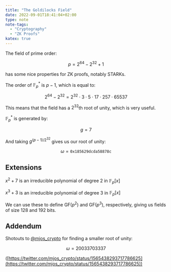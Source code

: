 ```yaml
---
title: "The Goldilocks Field"
date: 2022-09-01T18:41:04+02:00
type: note
note-tags:
  - "Cryptography"
  - "ZK Proofs"
katex: true
---
```


The field of prime order:

$$
p = 2^{64} - 2^{32} + 1
$$

has some nice properties for ZK proofs, notably STARKs.

The order of $\mathbb{F}_p^*$ is $p - 1$, which is equal to:

$$
2^{64} - 2^{32} = 2^{32} \cdot 3 \cdot 5 \cdot 17 \cdot 257 \cdot 65537
$$

This means that the field has a $2^{32}$th root of unity, which is very
useful.

$\mathbb{F}_p^*$ is generated by:

$$
g = 7
$$

And taking $g^{(p - 1) / 2^{32}}$ gives us our root of unity:

$$
\omega = \texttt{0x185629dcda58878c}
$$

## Extensions

$x^2 + 7$ is an irreducible polynomial of degree 2 in $\mathbb{F}_p[x]$

$x^3 + 3$ is an irreducible polynomial of degree 3 in $\mathbb{F}_p[x]$

We can use these to define $\text{GF}(p^2)$ and $\text{GF}(p^3)$,
respectively, giving us fields of size $\text{128}$ and $\text{192}$ bits.


## Addendum

Shotouts to [@mjos_crypto](https://twitter.com/mjos_crypto) for finding a smaller root of unity:

$$
\omega = 20033703337
$$

([https://twitter.com/mjos_crypto/status/1565438293717786625](https://twitter.com/mjos_crypto/status/1565438293717786625))
